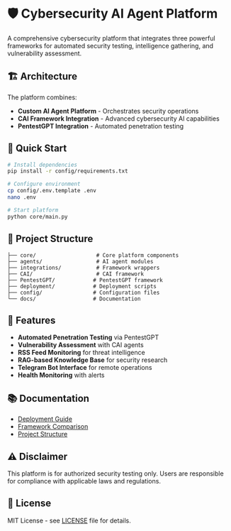 # 🛡️ Cybersecurity AI Agent Platform

A comprehensive cybersecurity platform that integrates three powerful frameworks for automated security testing, intelligence gathering, and vulnerability assessment.

## 🏗️ Architecture

The platform combines:
- **Custom AI Agent Platform** - Orchestrates security operations
- **CAI Framework Integration** - Advanced cybersecurity AI capabilities  
- **PentestGPT Integration** - Automated penetration testing

## 🚀 Quick Start

```bash
# Install dependencies
pip install -r config/requirements.txt

# Configure environment
cp config/.env.template .env
nano .env

# Start platform
python core/main.py
```

## 📁 Project Structure

```
├── core/                   # Core platform components
├── agents/                 # AI agent modules
├── integrations/           # Framework wrappers
├── CAI/                    # CAI framework
├── PentestGPT/            # PentestGPT framework
├── deployment/            # Deployment scripts
├── config/                # Configuration files
└── docs/                  # Documentation
```

## 🔧 Features

- **Automated Penetration Testing** via PentestGPT
- **Vulnerability Assessment** with CAI agents
- **RSS Feed Monitoring** for threat intelligence
- **RAG-based Knowledge Base** for security research
- **Telegram Bot Interface** for remote operations
- **Health Monitoring** with alerts

## 📚 Documentation

- [Deployment Guide](docs/DEPLOYMENT_COMPLETE.md)
- [Framework Comparison](docs/CAI_vs_PentestGPT_GUIDE.md)
- [Project Structure](docs/PROJECT_STRUCTURE.md)

## ⚠️ Disclaimer

This platform is for authorized security testing only. Users are responsible for compliance with applicable laws and regulations.

## 📄 License

MIT License - see [LICENSE](LICENSE) file for details.

